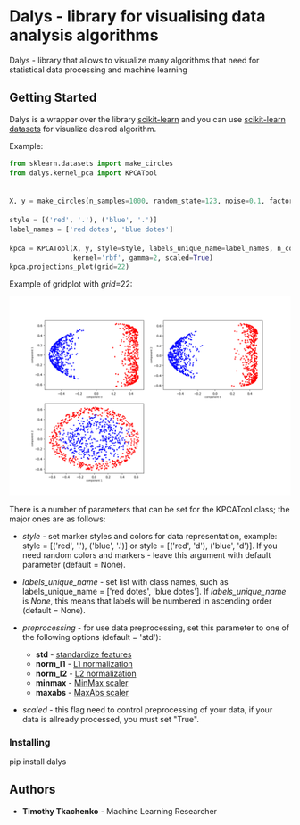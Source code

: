 # Dalys - library for visualising data analysis algorithms

Dalys - library that allows to visualize many algorithms that need for statistical data processing and machine learning

## Getting Started

Dalys is a wrapper over the library [scikit-learn](scikit-learn.org/) and you can use [scikit-learn datasets](http://scikit-learn.org/stable/datasets/index.html) for visualize desired algorithm.

Example:

```python
from sklearn.datasets import make_circles
from dalys.kernel_pca import KPCATool


X, y = make_circles(n_samples=1000, random_state=123, noise=0.1, factor=0.2)

style = [('red', '.'), ('blue', '.')]
label_names = ['red dotes', 'blue dotes']

kpca = KPCATool(X, y, style=style, labels_unique_name=label_names, n_components=3,
                kernel='rbf', gamma=2, scaled=True)
kpca.projections_plot(grid=22)
```
Example of gridplot with *grid*=22:

![Kernel PCA gridplot](img/KPCATool_2D_subplot.png)

There is a number of parameters that can be set for the KPCATool class;
the major ones are as follows:

* *style* - set marker styles and colors for data representation, 
example: style = [('red', '.'), ('blue', '.')] or
style = [('red', 'd'), ('blue', 'd')]. If you need random colors and markers - leave this argument with default parameter (default = None).

* *labels_unique_name* - set list with class names, such as labels_unique_name = ['red dotes', 'blue dotes']. If *labels_unique_name* is *None*,
this means that labels will be numbered in ascending order (default = None).

* *preprocessing* - for use data preprocessing, set this parameter to one of the following options (default = 'std'):
    * **std** - [standardize features](https://scikit-learn.org/stable/modules/generated/sklearn.preprocessing.StandardScaler.html)
    * **norm_l1** - [L1 normalization](https://scikit-learn.org/stable/modules/generated/sklearn.preprocessing.normalize.html)
    * **norm_l2** - [L2 normalization](https://scikit-learn.org/stable/modules/generated/sklearn.preprocessing.normalize.html)
    * **minmax** - [MinMax scaler](https://scikit-learn.org/stable/modules/generated/sklearn.preprocessing.MinMaxScaler.html)
    * **maxabs** - [MaxAbs scaler](https://scikit-learn.org/stable/modules/generated/sklearn.preprocessing.MaxAbsScaler.html)
    

* *scaled* - this flag need to control preprocessing of your data, if your data is allready processed, you must set "True".

### Installing
pip install dalys

## Authors

* **Timothy Tkachenko** - Machine Learning Researcher
